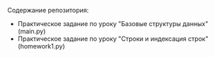 Содержание репозитория:
- Практическое задание по уроку "Базовые структуры данных" (main.py)
- Практическое задание по уроку "Строки и индексация строк" (homework1.py)
